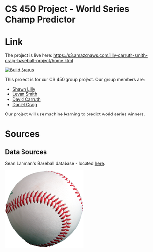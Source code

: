 # CS 450 Project - World Series Champ Predictor

# Link
The project is live here: https://s3.amazonaws.com/lilly-carruth-smith-craig-baseball-project/home.html

[![Build Status](https://travis-ci.com/cs450LillyCarruthSmithCraigTeam/cs450project.svg?branch=master)](https://travis-ci.com/cs450LillyCarruthSmithCraigTeam/cs450project)

This project is for our CS 450 group project.  Our group members are:
* [Shawn Lilly](https://github.com/ShawnLilly)
* [Levan Smith](https://github.com/levictorsmith)
* [David Carruth](https://github.com/dcarruth)
* [Daniel Craig](https://github.com/danielmartincraig)

Our project will use machine learning to predict world series winners.

# Sources
## Data Sources 
Sean Lahman's Baseball database - located [here](http://www.seanlahman.com/baseball-archive/statistics/).

[![baseball](resources/baseball.png)](http://www.seanlahman.com/baseball-archive/statistics/)
